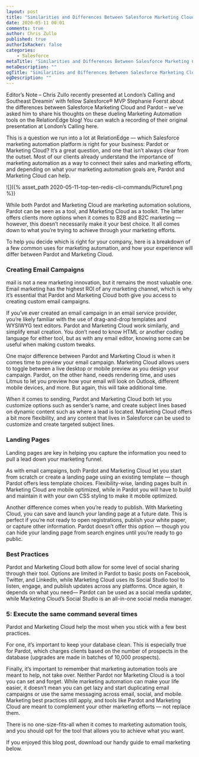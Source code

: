 ```yaml
---
layout: post
title: "Similarities and Differences Between Salesforce Marketing Cloud and Pardot"
date: 2020-05-11 00:01
comments: true
author: Chris Zullo
published: true
authorIsRacker: false
categories:
    - Salesforce
metaTitle: "Similarities and Differences Between Salesforce Marketing Cloud and Pardot"
metaDescription: ""
ogTitle: "Similarities and Differences Between Salesforce Marketing Cloud and Pardot"
ogDescription: ""
---
```


Editor’s Note – Chris Zullo recently presented at London’s Calling and Southeast Dreamin’ with fellow Salesforce&reg; MVP
Stephanie Foerst about the differences between Salesforce Marketing Cloud and Pardot – we’ve asked him to share his
thoughts on these dueling Marketing Automation tools on the RelationEdge blog! You can watch a recording of their
original presentation at London’s Calling here.

This is a question we run into a lot at RelationEdge — which Salesforce marketing automation platform is right for your business:
Pardot or Marketing Cloud? It’s a great question, and one that isn’t always clear from the outset. Most of our clients already
understand the importance of marketing automation as a way to connect their sales and marketing efforts, and depending on what your
marketing automation goals are, Pardot and Marketing Cloud can help.

<!-- more -->

![]({% asset_path 2020-05-11-top-ten-redis-cli-commands/Picture1.png %})

While both Pardot and Marketing Cloud are marketing automation solutions, Pardot can be seen as a tool, and Marketing Cloud as a toolkit.
The latter offers clients more options when it comes to B2B and B2C marketing — however, this doesn’t necessarily make it your best choice.
It all comes down to what you’re trying to achieve through your marketing efforts.

To help you decide which is right for your company, here is a breakdown of a few common uses for marketing automation, and how your
experience will differ between Pardot and Marketing Cloud.

### Creating Email Campaigns

mail is not a new marketing innovation, but it remains the most valuable one. Email marketing has the highest ROI of any
marketing channel, which is why it’s essential that Pardot and Marketing Cloud both give you access to creating custom email campaigns.

If you’ve ever created an email campaign in an email service provider, you’re likely familiar with the use of drag-and-drop templates
and WYSIWYG text editors. Pardot and Marketing Cloud work similarly, and simplify email creation. You don’t need to know HTML or another
coding language for either tool, but as with any email editor, knowing some can be useful when making custom tweaks.

One major difference between Pardot and Marketing Cloud is when it comes time to preview your email campaign. Marketing Cloud allows users
to toggle between a live desktop or mobile preview as you design your campaign. Pardot, on the other hand, needs rendering time, and uses
Litmus to let you preview how your email will look on Outlook, different mobile devices, and more. But again, this will take additional time.

When it comes to sending, Pardot and Marketing Cloud both let you customize options such as sender’s name, and create subject lines
based on dynamic content such as where a lead is located. Marketing Cloud offers a bit more flexibility, and any content that lives
in Salesforce can be used to customize and create targeted subject lines.

### Landing Pages

Landing pages are key in helping you capture the information you need to pull a lead down your marketing funnel.

As with email campaigns, both Pardot and Marketing Cloud let you start from scratch or create a landing page using
an existing template — though Pardot offers less template choices. Flexibility-wise, landing pages built in Marketing
Cloud are mobile optimized, while in Pardot you will have to build and maintain it with your own CSS styling to make it mobile optimized.

Another difference comes when you’re ready to publish. With Marketing Cloud, you can save and launch your landing page at a future date.
This is perfect if you’re not ready to open registrations, publish your white paper, or capture other information. Pardot doesn’t
offer this option — though you can hide your landing page from search engines until you’re ready to go public.

### Best Practices

Pardot and Marketing Cloud both allow for some level of social sharing through their tool. Options are
limited in Pardot to basic posts on Facebook, Twitter, and LinkedIn, while Marketing Cloud uses its Social
Studio tool to listen, engage, and publish updates across any platforms. Once again, it depends on what you need&mdash;
Pardot can be used as a social media updater, while Marketing Cloud’s Social Studio is an all-in-one social media manager.

### 5: Execute the same command several times

Pardot and Marketing Cloud help the most when you stick with a few best practices.

For one, it’s important to keep your database clean. This is especially true for Pardot,
which charges clients based on the number of prospects in the database (upgrades are made in batches of 10,000 prospects).

Finally, it’s important to remember that marketing automation tools are meant to help, not take over. Neither
Pardot nor Marketing Cloud is a tool you can set and forget. While marketing automation can make your life easier,
it doesn’t mean you can get lazy and start duplicating email campaigns or use the same messaging across email, social,
and mobile. Marketing best practices still apply, and tools like Pardot and Marketing Cloud are meant to complement your other marketing efforts — not replace them.

There is no one-size-fits-all when it comes to marketing automation tools, and you should opt for the tool that allows you to achieve what you want.

If you enjoyed this blog post, download our handy guide to email marketing below.

